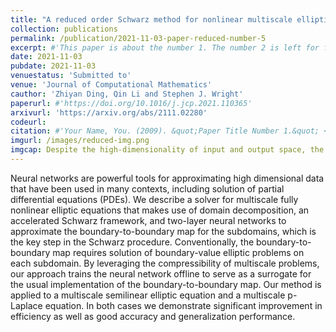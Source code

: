 ```yaml
---
title: "A reduced order Schwarz method for nonlinear multiscale elliptic equations based on two-layer neural networks"
collection: publications
permalink: /publication/2021-11-03-paper-reduced-number-5
excerpt: #'This paper is about the number 1. The number 2 is left for future work.'
date: 2021-11-03
pubdate: 2021-11-03
venuestatus: 'Submitted to'
venue: 'Journal of Computational Mathematics'
cauthor: 'Zhiyan Ding, Qin Li and Stephen J. Wright'
paperurl: #'https://doi.org/10.1016/j.jcp.2021.110365'
arxivurl: 'https://arxiv.org/abs/2111.02280'
codeurl: 
citation: #'Your Name, You. (2009). &quot;Paper Title Number 1.&quot; <i>Journal 1</i>. 1(1).'
imgurl: /images/reduced-img.png
imgcap: Despite the high-dimensionality of input and output space, the boundary-to-boundary operator in Schwarz iteration is an essentially low-dimensional operator that can be efficiently approximated by neural networks
---
```

Neural networks are powerful tools for approximating high dimensional data that have been used in many contexts, including solution of partial differential equations (PDEs). We describe a solver for multiscale fully nonlinear elliptic equations that makes use of domain decomposition, an accelerated Schwarz framework, and two-layer neural networks to approximate the boundary-to-boundary map for the subdomains, which is the key step in the Schwarz procedure. Conventionally, the boundary-to-boundary map requires solution of boundary-value elliptic problems on each subdomain. By leveraging the compressibility of multiscale problems, our approach trains the neural network offline to serve as a surrogate for the usual implementation of the boundary-to-boundary map. Our method is applied to a multiscale semilinear elliptic equation and a multiscale p-Laplace equation. In both cases we demonstrate significant improvement in efficiency as well as good accuracy and generalization performance.